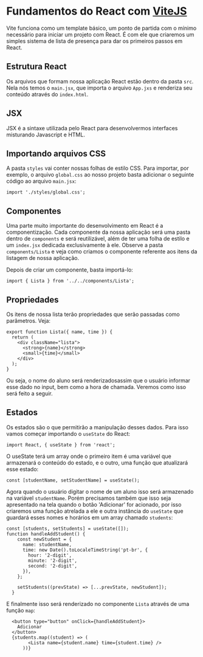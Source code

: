 # Fundamentos do React com [ViteJS](https://vitejs.dev/)

Vite funciona como um template básico, um ponto de partida com o mínimo necessário para iniciar um projeto com React. É com ele que criaremos um simples sistema de lista de presença para dar os primeiros passos em React.

## Estrutura React

Os arquivos que formam nossa aplicação React estão dentro da pasta `src`. Nela nós temos o `main.jsx`, que importa o arquivo `App.jxs` e renderiza seu conteúdo através do `index.html`.

## JSX

JSX é a sintaxe utilizada pelo React para desenvolvermos interfaces misturando Javascript e HTML.

## Importando arquivos CSS

A pasta `styles` vai conter nossas folhas de estilo CSS. Para importar, por exemplo, o arquivo `global.css` ao nosso projeto basta adicionar o seguinte código ao arquivo `main.jsx`:

```
import './styles/global.css';
```

## Componentes

Uma parte muito importante do desenvolvimento em React é a componentização. Cada componente da nossa aplicação será uma pasta dentro de `components` e será reutilizável, além de ter uma folha de estilo e um `index.jsx` dedicada exclusivamente à ele. Observe a pasta `components/Lista` e veja como criamos o componente referente aos itens da listagem de nossa aplicação.

Depois de criar um componente, basta importá-lo:

```
import { Lista } from '../../components/Lista';
```

## Propriedades

Os itens de nossa lista terão propriedades que serão passadas como parâmetros. Veja:

```
export function Lista({ name, time }) {
  return (
    <div className="lista">
      <strong>{name}</strong>
      <small>{time}</small>
    </div>
  );
}
```

Ou seja, o nome do aluno será renderizadosassim que o usuário informar esse dado no input, bem como a hora de chamada. Veremos como isso será feito a seguir.

## Estados

Os estados são o que permitirão a manipulação desses dados. Para isso vamos começar importando o `useState` do React:

```
import React, { useState } from 'react';
```

O useState terá um array onde o primeiro item é uma variável que armazenará o conteúdo do estado, e o outro, uma função que atualizará esse estado:

```
const [studentName, setStudentName] = useState();
```

Agora quando o usuário digitar o nome de um aluno isso será armazenado na variável `studentName`. Porém precisamos também que isso seja apresentado na tela quando o botão 'Adicionar' for acionado, por isso criaremos uma função atrelada a ele e outra instância do `useState` que guardará esses nomes e horários em um array chamado `students`:

```
const [students, setStudents] = useState([]);
function handleAddStudent() {
    const newStudent = {
      name: studentName,
      time: new Date().toLocaleTimeString('pt-br', {
        hour: '2-digit',
        minute: '2-digit',
        second: '2-digit',
      }),
    };

    setStudents((prevState) => [...prevState, newStudent]);
  }
```

E finalmente isso será renderizado no componente `Lista` através de uma função `map`:

```
  <button type="button" onClick={handleAddStudent}>
    Adicionar
  </button>
  {students.map((student) => (
        <Lista name={student.name} time={student.time} />
      ))}
```
